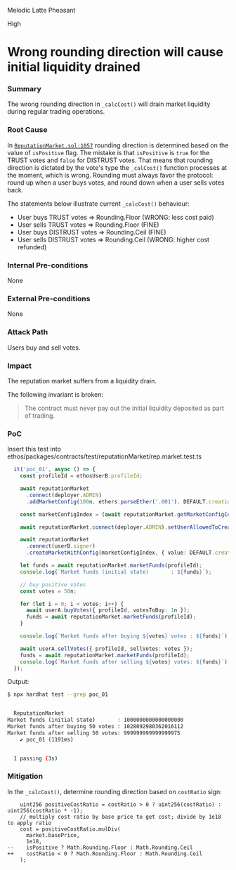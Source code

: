 Melodic Latte Pheasant

High

# Wrong rounding direction will cause initial liquidity drained

### Summary

The wrong rounding direction in `_calcCost()` will drain market liquidity during regular trading operations.

### Root Cause

In [`ReputationMarket.sol:1057`](https://github.com/sherlock-audit/2024-12-ethos-update/blob/main/ethos/packages/contracts/contracts/ReputationMarket.sol#L1057) rounding direction is determined based on the value of `isPositive` flag. The mistake is that `isPositive` is `true` for the TRUST votes and `false` for DISTRUST votes. That means that rounding direction is dictated by the vote's type the `_calCost()` function processes at the moment, which is wrong. Rounding must always favor the protocol: round up when a user buys votes, and round down when a user sells votes back.

The statements below illustrate current `_calcCost()` behaviour:
- User buys  TRUST votes    => Rounding.Floor (WRONG: less cost paid)
- User sells TRUST votes    => Rounding.Floor (FINE)
- User buys  DISTRUST votes => Rounding.Ceil (FINE)
- User sells DISTRUST votes => Rounding.Ceil (WRONG: higher cost refunded)


### Internal Pre-conditions

None

### External Pre-conditions

None

### Attack Path

Users buy and sell votes.

### Impact

The reputation market suffers from a liquidity drain.

The following invariant is broken:
>The contract must never pay out the initial liquidity deposited as part of trading. 

### PoC

Insert this test into ethos/packages/contracts/test/reputationMarket/rep.market.test.ts

```typescript
  it('poc_01', async () => {
    const profileId = ethosUserB.profileId;

    await reputationMarket
      .connect(deployer.ADMIN)
      .addMarketConfig(100n, ethers.parseEther('.001'), DEFAULT.creationCost);

    const marketConfigIndex = (await reputationMarket.getMarketConfigCount()) - 1n;

    await reputationMarket.connect(deployer.ADMIN).setUserAllowedToCreateMarket(profileId, true);

    await reputationMarket
      .connect(userB.signer)
      .createMarketWithConfig(marketConfigIndex, { value: DEFAULT.creationCost });

    let funds = await reputationMarket.marketFunds(profileId);
    console.log(`Market funds (initial state)       : ${funds}`);

    // buy positive votes
    const votes = 50n;

    for (let i = 0; i < votes; i++) {
      await userA.buyVotes({ profileId, votesToBuy: 1n });
      funds = await reputationMarket.marketFunds(profileId);
    }

    console.log(`Market funds after buying ${votes} votes : ${funds}`);

    await userA.sellVotes({ profileId, sellVotes: votes });
    funds = await reputationMarket.marketFunds(profileId);
    console.log(`Market funds after selling ${votes} votes: ${funds}`);
  });
```

Output:
```bash
$ npx hardhat test --grep poc_01


  ReputationMarket
Market funds (initial state)       : 1000000000000000000
Market funds after buying 50 votes : 1028092980362016112
Market funds after selling 50 votes: 999999999999999975
    ✔ poc_01 (1191ms)


  1 passing (3s)
```


### Mitigation

In the `_calcCost()`, determine rounding direction based on `costRatio` sign:

```solidity
    uint256 positiveCostRatio = costRatio > 0 ? uint256(costRatio) : uint256(costRatio * -1);
    // multiply cost ratio by base price to get cost; divide by 1e18 to apply ratio
    cost = positiveCostRatio.mulDiv(
      market.basePrice,
      1e18,
--    isPositive ? Math.Rounding.Floor : Math.Rounding.Ceil
++    costRatio < 0 ? Math.Rounding.Floor : Math.Rounding.Ceil
    );
```